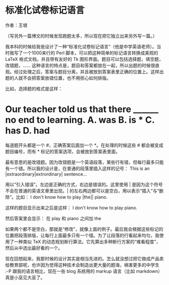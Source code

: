# 标准化试卷标记语言



作者：王垠


（写另外一篇博文的时候发现跑题太多，所以现在把它独立出来另外写一篇。）

我本科的时候给我爸设计了一种“标准化试卷标记语言”（他是中学英语老师）。当时我写了一个1000来行的 Perl 脚本，可以把这种简单的标记语言转换成美观的 LaTeX 格式文档，并且带有友好的 Tk 图形界面。题目可以包括选择题，填空题，改错题，…… 这种语言的特点是，题目和答案都放在一起，所以出题的时候很直观。经过处理之后，答案与题目分离，并且被放到答案表里正确的位置上。这样出题的人就不会把答案放错位置，也不用担心如何排版。

比如，选择题的格式是这样：
# Our teacher told us that there ______ no end to learning.   A. was    B. is *        C. has            D. had

每道题开头都是一个 #，正确答案后面加一个 *。在处理的时候这些 # 都会被变成题目编号，而有 * 标记的答案选项，会被放到答案表里面。

最有意思的是改错题。因为改错题是一个英语段落，某些行有错，但每行最多只能有一个错。所以我的设计是，在普通的段落里插入这样的记号：
This is an |extraordinary|extrordinary| sentence...

用以“引入错误”。左边是正确的方式，右边是错误的。这里使用 | 是因为这个符号不会在普通的英语文章里出现。| 的左右两边都可以是空白，用以表示“插入”与“删除”。比如：
I don't know how to play |the|| piano.

这样的题目显示出来之后是这样：
I don't know how to play piano.

然后答案里会显示：
在 play 和 piano 之间加 the

如果两个都不是空白，那就是“修改”，就像上面的例子。最后我会根据这些标记的位置把段落排版，让每行上面最多只有一个错。为了让段落的行看起来均匀，我使用了一种类似 TeX 的动态规划断行算法。它先算出多种断行方案的“难看程度”，然后从中选出最好看的一个。

现在回想起来，我那时候的设计其实是相当先进的。怎么就没想过把它做成产品卖给教育部呢，也许因为觉得这种技术会制造出更大量的题海，祸害更多的中学生 :-P 跟我的语言相比，现在一些 blog 系统用的 markup 语言（比如 markdown）真是小巫见大巫了。


